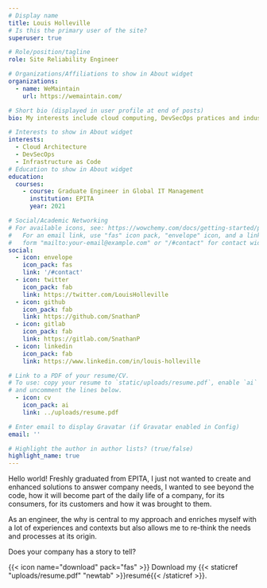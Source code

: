 ```yaml
---
# Display name
title: Louis Holleville
# Is this the primary user of the site?
superuser: true

# Role/position/tagline
role: Site Reliability Engineer

# Organizations/Affiliations to show in About widget
organizations:
  - name: WeMaintain
    url: https://wemaintain.com/

# Short bio (displayed in user profile at end of posts)
bio: My interests include cloud computing, DevSecOps pratices and industrialization.

# Interests to show in About widget
interests:
  - Cloud Architecture
  - DevSecOps
  - Infrastructure as Code
# Education to show in About widget
education:
  courses:
    - course: Graduate Engineer in Global IT Management
      institution: EPITA
      year: 2021

# Social/Academic Networking
# For available icons, see: https://wowchemy.com/docs/getting-started/page-builder/#icons
#   For an email link, use "fas" icon pack, "envelope" icon, and a link in the
#   form "mailto:your-email@example.com" or "/#contact" for contact widget.
social:
  - icon: envelope
    icon_pack: fas
    link: '/#contact'
  - icon: twitter
    icon_pack: fab
    link: https://twitter.com/LouisHolleville
  - icon: github
    icon_pack: fab
    link: https://github.com/SnathanP
  - icon: gitlab
    icon_pack: fab
    link: https://gitlab.com/SnathanP
  - icon: linkedin
    icon_pack: fab
    link: https://www.linkedin.com/in/louis-holleville

# Link to a PDF of your resume/CV.
# To use: copy your resume to `static/uploads/resume.pdf`, enable `ai` icons in `params.toml`,
# and uncomment the lines below.
  - icon: cv
    icon_pack: ai
    link: ../uploads/resume.pdf

# Enter email to display Gravatar (if Gravatar enabled in Config)
email: ''

# Highlight the author in author lists? (true/false)
highlight_name: true
---
```


Hello world! Freshly graduated from EPITA, I just not wanted to create and enhanced solutions to answer company needs, I wanted to see beyond the code, how it will become part of the daily life of a company, for its consumers, for its customers and how it was brought to them.

As an engineer, the why is central to my approach and enriches myself with a lot of experiences and contexts but also allows me to re-think the needs and processes at its origin.

Does your company has a story to tell?

{{< icon name="download" pack="fas" >}} Download my {{< staticref "uploads/resume.pdf" "newtab" >}}resumé{{< /staticref >}}.

